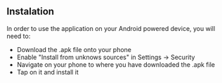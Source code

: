 ## Instalation

In order to use the application on your Android powered device, you will need to:
* Download the .apk file onto your phone
* Enable "Install from unknows sources" in Settings -> Security
* Navigate on your phone to where you have downloaded the .apk file
* Tap on it and install it
